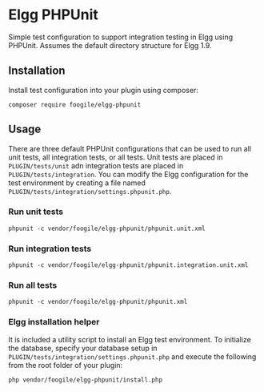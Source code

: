 # Elgg PHPUnit

Simple test configuration to support integration testing in Elgg using
PHPUnit. Assumes the default directory structure for Elgg 1.9.

## Installation

Install test configuration into your plugin using composer:

```Shell
composer require foogile/elgg-phpunit
```

## Usage

There are three default PHPUnit configurations that can be used to run all unit tests, all
integration tests, or all tests. Unit tests are placed in `PLUGIN/tests/unit` adn  integration tests
are placed in `PLUGIN/tests/integration`.  You can modify the Elgg configuration for the test
environment by creating a file named `PLUGIN/tests/integration/settings.phpunit.php`.

### Run unit tests

```Shell
phpunit -c vendor/foogile/elgg-phpunit/phpunit.unit.xml
```

### Run integration tests

```Shell
phpunit -c vendor/foogile/elgg-phpunit/phpunit.integration.unit.xml
```

### Run all tests

```Shell
phpunit -c vendor/foogile/elgg-phpunit/phpunit.xml
```

### Elgg installation helper

It is included a utility script to install an Elgg test environment. To
initialize the database, specify your database setup in 
`PLUGIN/tests/integration/settings.phpunit.php` and execute the following
from the root folder of your plugin:

```Shell
php vendor/foogile/elgg-phpunit/install.php
```

